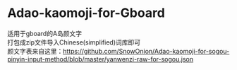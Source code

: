 # Adao-kaomoji-for-Gboard
适用于gboard的A岛颜文字  
打包成zip文件导入Chinese(simplified)词库即可  
颜文字表来自这里：https://github.com/SnowOnion/Adao-kaomoji-for-sogou-pinyin-input-method/blob/master/yanwenzi-raw-for-sogou.json  
